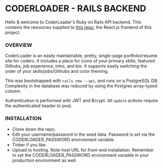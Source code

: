 # CODERLOADER - RAILS BACKEND

Hello & welcome to CoderLoader's Ruby on Rails API backend.  This contains the resources supplied to [this repo](https://github.com/256hz/coderloader-react), the React.js frontend of this project.

### OVERVIEW

CoderLoader is an easily maintainable, pretty, single-page portfolio/resume site for coders.  It includes a place for icons of your primary skills, featured Githubs, job experience, intro, and bio.  It supports easily switching the order of your skills/jobs/Githubs and color theming.

This was bootstrapped with `rails new --api`, and runs on a PostgreSQL DB.  Complexity in the database was reduced by using the Postgres array-typed column. 

Authentication is performed with JWT and Bcrypt.  All `update` actions require the authenticated header to post.

### INSTALLATION

- Clone down the repo.
- Edit your username/password in the seed data.  Password is set via the CODERLOADER_PASSWORD environment variable.  
- Tinker if you like.
- Upload to hosting.  Note host URL for front-end installation.  Remember to set the CODERLOADER_PASSWORD environment variable in your production environment as well.
